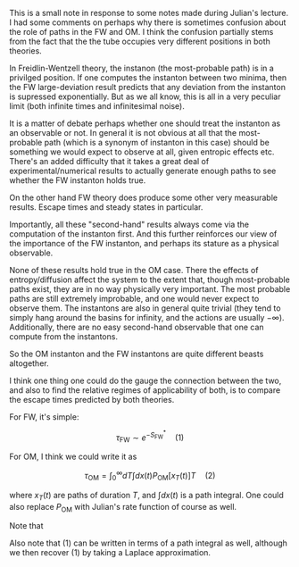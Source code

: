 This is a small note in response to some notes made during Julian's lecture. I had some comments on perhaps why there is sometimes confusion about the role of paths in the FW and OM. I think the confusion partially stems from the fact that the the tube occupies very different positions in both theories.

In Freidlin-Wentzell theory, the instanon (the most-probable path) is in a privilged position. If one computes the instanton between two minima, then the FW large-deviation result predicts that any deviation from the instanton is supressed exponentially. But as we all know, this is all in a very peculiar limit (both infinite times and infinitesimal noise).

It is a matter of debate perhaps whether one should treat the instanton as an observable or not. In general it is not obvious at all that the most-probable path (which is a synonym of instanton in this case) should be something we would expect to observe at all, given entropic effects etc. There's an added difficulty that it takes a great deal of experimental/numerical results to actually generate enough paths to see whether the FW instanton holds true.

On the other hand FW theory does produce some other very measurable results. Escape times and steady states in particular.

Importantly, all these "second-hand" results always come via the computation of the instanton first. And this further reinforces our view of the importance of the FW instanton, and perhaps its stature as a physical observable.

None of these results hold true in the OM case. There the effects of entropy/diffusion affect the system to the extent that, though most-probable paths exist, they are in no way physically very important. The most probable paths are still extremely improbable, and one would never expect to observe them. The instantons are also in general quite trivial (they tend to simply hang around the basins for infinity, and the actions are usually $-\infty$). Additionally, there are no easy second-hand observable that one can compute from the instantons.

So the OM instanton and the FW instantons are quite different beasts altogether.

I think one thing one could do the gauge the connection between the two, and also to find the relative regimes of applicability of both, is to compare the escape times predicted by both theories.

For FW, it's simple:

$$
\tau_\text{FW} \sim e^{-S^*_\text{FW}}
\quad (1)
$$

For OM, I think we could write it as

$$
\tau_\text{OM} = \int_0^\infty dT \int dx(t) P_\text{OM}[x_T(t)]T
 \quad(2)
$$

where $x_T(t)$ are paths of duration $T$, and $\int dx(t)$ is a path integral. One could also replace $P_\text{OM}$ with Julian's rate function of course as well.

Note that 

Also note that (1) can be written in terms of a path integral as well, although we then recover (1) by taking a Laplace approximation.
<!--stackedit_data:
eyJoaXN0b3J5IjpbNDk2MTM2NTk1XX0=
-->